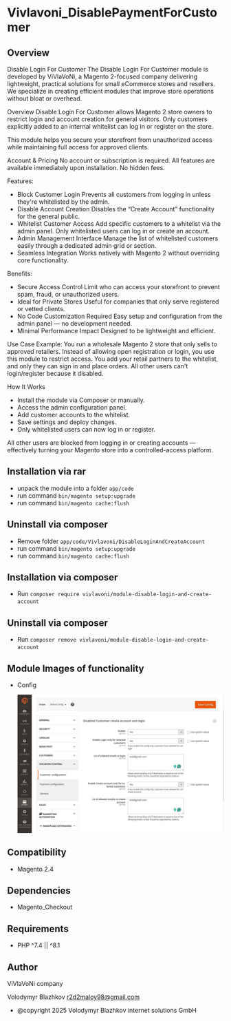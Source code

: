 # Vivlavoni_DisablePaymentForCustomer

## Overview
Disable Login For Customer
The Disable Login For Customer module is developed by ViVlaVoNi, a Magento 2-focused company delivering lightweight, practical solutions for small eCommerce stores and resellers. We specialize in creating efficient modules that improve store operations without bloat or overhead.

Overview
Disable Login For Customer allows Magento 2 store owners to restrict login and account creation for general visitors. Only customers explicitly added to an internal whitelist can log in or register on the store.

This module helps you secure your storefront from unauthorized access while maintaining full access for approved clients.

Account & Pricing
No account or subscription is required. All features are available immediately upon installation. No hidden fees.

Features:
- Block Customer Login
Prevents all customers from logging in unless they're whitelisted by the admin.
- Disable Account Creation
Disables the “Create Account” functionality for the general public.
- Whitelist Customer Access
Add specific customers to a whitelist via the admin panel. Only whitelisted users can log in or create an account.
- Admin Management Interface
Manage the list of whitelisted customers easily through a dedicated admin grid or section.
- Seamless Integration
Works natively with Magento 2 without overriding core functionality.

Benefits:
- Secure Access Control
Limit who can access your storefront to prevent spam, fraud, or unauthorized users.
- Ideal for Private Stores
Useful for companies that only serve registered or vetted clients.
- No Code Customization Required
Easy setup and configuration from the admin panel — no development needed.
- Minimal Performance Impact
Designed to be lightweight and efficient.

Use Case Example:
You run a wholesale Magento 2 store that only sells to approved retailers. Instead of allowing open registration or login, you use this module to restrict access. You add your retail partners to the whitelist, and only they can sign in and place orders. All other users can't login/register because it disabled.

How It Works
- Install the module via Composer or manually.
- Access the admin configuration panel.
- Add customer accounts to the whitelist.
- Save settings and deploy changes.
- Only whitelisted users can now log in or register.

All other users are blocked from logging in or creating accounts — effectively turning your Magento store into a controlled-access platform.

## Installation via rar
- unpack the module into a folder `app/code`
- run command `bin/magento setup:upgrade`
- run command `bin/magento cache:flush`

## Uninstall via composer
- Remove folder `app/code/Vivlavoni/DisableLoginAndCreateAccount`
- run command `bin/magento setup:upgrade`
- run command `bin/magento cache:flush`

## Installation via composer
- Run `composer require vivlavoni/module-disable-login-and-create-account`

## Uninstall via composer
- Run `composer remove vivlavoni/module-disable-login-and-create-account`

## Module Images of functionality

- Config

  ![config](docs/config_.jpeg)

## Compatibility
- Magento 2.4

## Dependencies
- Magento_Checkout

## Requirements
- PHP ^7.4 || ^8.1

## Author
ViVlaVoNi company

Volodymyr Blazhkov r2d2maloy98@gmail.com

* @copyright 2025 Volodymyr Blazhkov internet solutions GmbH
